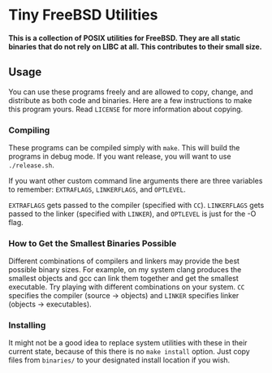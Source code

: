 # Tiny FreeBSD Utilities

#### This is a collection of POSIX utilities for FreeBSD. They are all static binaries that do not rely on LIBC at all. This contributes to their small size.

## Usage
You can use these programs freely and are allowed to copy, change,
and distribute as both code and binaries. Here are a few instructions
to make this program yours. Read `LICENSE` for more information about
copying.

### Compiling
These programs can be compiled simply with `make`.
This will build the programs in debug mode.
If you want release, you will want to use `./release.sh`.

If you want other custom command line arguments there are three variables
to remember: `EXTRAFLAGS`, `LINKERFLAGS`, and `OPTLEVEL`.

`EXTRAFLAGS` gets passed to the compiler (specified with `CC`).
`LINKERFLAGS` gets passed to the linker (specified with `LINKER`),
and `OPTLEVEL` is just for the -O flag.

### How to Get the Smallest Binaries Possible
Different combinations of compilers and linkers may provide the best possible
binary sizes. For example, on my system clang produces the smallest objects
and gcc can link them together and get the smallest executable.
Try playing with different combinations on your system.
`CC` specifies the compiler (source -> objects) and `LINKER` specifies
linker (objects -> executables).

### Installing
It might not be a good idea to replace system utilities with these in their
current state, because of this there is no `make install` option.
Just copy files from `binaries/` to your designated install location if you wish.
